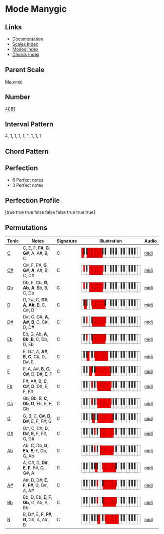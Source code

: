 # Mode Manygic

## Links

- [Documentation](README.md)
- [Scales Index](Scales.md)
- [Modes Index](Modes.md)
- [Chords Index](Chords.md)

## Parent Scale

[Manygic](ScaleManygic.md)

## Number

[4081](https://ianring.com/musictheory/scales/4081)

## Interval Pattern

4, 1, 1, 1, 1, 1, 1, 1, 1

## Chord Pattern



## Perfection

- 6 Perfect notes
- 3 Perfect notes

## Perfection Profile

[true true true false false false true true true]

## Permutations

| Tonic | Notes | Signature | Illustration | Audio |
|-------|-------|-----------|--------------|-------|
| [C](ModeCNaturalManygic.md) | C, E, F, **F#**, **G**, **G#**, A, A#, B, C | C | ![CNaturalManygic](ModeCNaturalManygic.png) | [midi](https://github.com/edipermadi/music/blob/main/docs/ModeCNaturalManygic.mid?raw=true) |
| [C#](ModeCSharpManygic.md) | C#, F, F#, **G**, **G#**, **A**, A#, B, C, C# | C | ![CSharpManygic](ModeCSharpManygic.png) | [midi](https://github.com/edipermadi/music/blob/main/docs/ModeCSharpManygic.mid?raw=true) |
| [Db](ModeDFlatManygic.md) | Db, F, Gb, **G**, **Ab**, **A**, Bb, B, C, Db | C | ![DFlatManygic](ModeDFlatManygic.png) | [midi](https://github.com/edipermadi/music/blob/main/docs/ModeDFlatManygic.mid?raw=true) |
| [D](ModeDNaturalManygic.md) | D, F#, G, **G#**, **A**, **A#**, B, C, C#, D | C | ![DNaturalManygic](ModeDNaturalManygic.png) | [midi](https://github.com/edipermadi/music/blob/main/docs/ModeDNaturalManygic.mid?raw=true) |
| [D#](ModeDSharpManygic.md) | D#, G, G#, **A**, **A#**, **B**, C, C#, D, D# | C | ![DSharpManygic](ModeDSharpManygic.png) | [midi](https://github.com/edipermadi/music/blob/main/docs/ModeDSharpManygic.mid?raw=true) |
| [Eb](ModeEFlatManygic.md) | Eb, G, Ab, **A**, **Bb**, **B**, C, Db, D, Eb | C | ![EFlatManygic](ModeEFlatManygic.png) | [midi](https://github.com/edipermadi/music/blob/main/docs/ModeEFlatManygic.mid?raw=true) |
| [E](ModeENaturalManygic.md) | E, G#, A, **A#**, **B**, **C**, C#, D, D#, E | C | ![ENaturalManygic](ModeENaturalManygic.png) | [midi](https://github.com/edipermadi/music/blob/main/docs/ModeENaturalManygic.mid?raw=true) |
| [F](ModeFNaturalManygic.md) | F, A, A#, **B**, **C**, **C#**, D, D#, E, F | C | ![FNaturalManygic](ModeFNaturalManygic.png) | [midi](https://github.com/edipermadi/music/blob/main/docs/ModeFNaturalManygic.mid?raw=true) |
| [F#](ModeFSharpManygic.md) | F#, A#, B, **C**, **C#**, **D**, D#, E, F, F# | C | ![FSharpManygic](ModeFSharpManygic.png) | [midi](https://github.com/edipermadi/music/blob/main/docs/ModeFSharpManygic.mid?raw=true) |
| [Gb](ModeGFlatManygic.md) | Gb, Bb, B, **C**, **Db**, **D**, Eb, E, F, Gb | C | ![GFlatManygic](ModeGFlatManygic.png) | [midi](https://github.com/edipermadi/music/blob/main/docs/ModeGFlatManygic.mid?raw=true) |
| [G](ModeGNaturalManygic.md) | G, B, C, **C#**, **D**, **D#**, E, F, F#, G | C | ![GNaturalManygic](ModeGNaturalManygic.png) | [midi](https://github.com/edipermadi/music/blob/main/docs/ModeGNaturalManygic.mid?raw=true) |
| [G#](ModeGSharpManygic.md) | G#, C, C#, **D**, **D#**, **E**, F, F#, G, G# | C | ![GSharpManygic](ModeGSharpManygic.png) | [midi](https://github.com/edipermadi/music/blob/main/docs/ModeGSharpManygic.mid?raw=true) |
| [Ab](ModeAFlatManygic.md) | Ab, C, Db, **D**, **Eb**, **E**, F, Gb, G, Ab | C | ![AFlatManygic](ModeAFlatManygic.png) | [midi](https://github.com/edipermadi/music/blob/main/docs/ModeAFlatManygic.mid?raw=true) |
| [A](ModeANaturalManygic.md) | A, C#, D, **D#**, **E**, **F**, F#, G, G#, A | C | ![ANaturalManygic](ModeANaturalManygic.png) | [midi](https://github.com/edipermadi/music/blob/main/docs/ModeANaturalManygic.mid?raw=true) |
| [A#](ModeASharpManygic.md) | A#, D, D#, **E**, **F**, **F#**, G, G#, A, A# | C | ![ASharpManygic](ModeASharpManygic.png) | [midi](https://github.com/edipermadi/music/blob/main/docs/ModeASharpManygic.mid?raw=true) |
| [Bb](ModeBFlatManygic.md) | Bb, D, Eb, **E**, **F**, **Gb**, G, Ab, A, Bb | C | ![BFlatManygic](ModeBFlatManygic.png) | [midi](https://github.com/edipermadi/music/blob/main/docs/ModeBFlatManygic.mid?raw=true) |
| [B](ModeBNaturalManygic.md) | B, D#, E, **F**, **F#**, **G**, G#, A, A#, B | C | ![BNaturalManygic](ModeBNaturalManygic.png) | [midi](https://github.com/edipermadi/music/blob/main/docs/ModeBNaturalManygic.mid?raw=true) |
